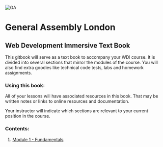![GA](https://cloud.githubusercontent.com/assets/40461/8183776/469f976e-1432-11e5-8199-6ac91363302b.png)
# General Assembly London

## Web Development Immersive Text Book

This gitbook will serve as a text book to accompany your WDI course. It is divided into several sections that mirror the modules of the course. You will also find extra goodies like technical code tests, labs and homework assignments.

### Using this book:

All of your lessons will have associated resources in this book. That may be written notes or links to online resources and documentation.

Your instructor will indicate which sections are relevant to your current position in the course.

### Contents:

1. [Module 1 - Fundamentals](module1.md)

